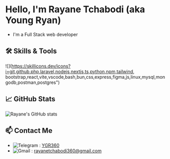 # Hello, I'm Rayane Tchabodi (aka Young Ryan)

- I'm a Full Stack web developer 

## 🛠️ Skills & Tools
![](https://skillicons.dev/icons?i=git,github,php,laravel,nodejs,nextjs,ts,python,npm,tailwind, bootstrap,react,vite,vscode,bash,bun,css,express,figma,js,linux,mysql,mongodb,postman,postgres")

## 📈 GitHub Stats

![Rayane's GitHub stats](https://github-readme-stats.vercel.app/api?username=Ygryan360&show_icons=true&theme=holi)

## 📫 Contact Me

- ![Telegram](https://img.shields.io/badge/-Telegram-26A5E4?logo=telegram&logoColor=white) : [YGR360](https://t.me/YGR360)
- ![Gmail](https://img.shields.io/badge/-Gmail-EA4335?logo=gmail&logoColor=white) : [rayanetchabodi360@gmail.com](mailto:rayanetchabodi360@gmail.com)
